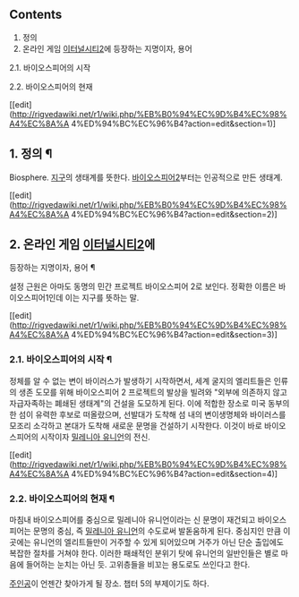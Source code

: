 ## Contents

    

1. 정의 
2. 온라인 게임 [이터널시티2](%EC%9D%B4%ED%84%B0%EB%84%90%EC%8B%9C%ED%8B%B02.md)에 등장하는 지명이자, 용어 
    

2.1. 바이오스피어의 시작

2.2. 바이오스피어의 현재

[[edit](http://rigvedawiki.net/r1/wiki.php/%EB%B0%94%EC%9D%B4%EC%98%A4%EC%8A%A
4%ED%94%BC%EC%96%B4?action=edit&section=1)]

## 1. 정의 ¶

Biosphere. [지구](%EC%A7%80%EA%B5%AC.md)의 생태계를 뜻한다. [바이오스피어2](%EB%B0%94%EC%9D%B4%EC%98%A4%EC%8A%A4%ED%94%BC%EC%96%B4%202.md)부터는 인공적으로
만든 생태계.

  

[[edit](http://rigvedawiki.net/r1/wiki.php/%EB%B0%94%EC%9D%B4%EC%98%A4%EC%8A%A
4%ED%94%BC%EC%96%B4?action=edit&section=2)]

## 2. 온라인 게임 [이터널시티2](%EC%9D%B4%ED%84%B0%EB%84%90%EC%8B%9C%ED%8B%B02.md)에
등장하는 지명이자, 용어 ¶

설정 근원은 아마도 동명의 민간 프로젝트 바이오스피어 2로 보인다. 정확한 이름은 바이오스피어1인데 이는 지구를 뜻하는 말.

  

[[edit](http://rigvedawiki.net/r1/wiki.php/%EB%B0%94%EC%9D%B4%EC%98%A4%EC%8A%A
4%ED%94%BC%EC%96%B4?action=edit&section=3)]

### 2.1. 바이오스피어의 시작 ¶

정체를 알 수 없는 변이 바이러스가 발생하기 시작하면서, 세계 굴지의 엘리트들은 인류의 생존 도모를 위해 바이오스피어 2 프로젝트의 발상을
빌려와 "외부에 의존하지 않고 자급자족하는 폐쇄된 생태계"의 건설을 도모하게 된다. 이에 적합한 장소로 미국 동부의 한 섬이 유력한 후보로
떠올랐으며, 선발대가 도착해 섬 내의 변이생명체와 바이러스를 모조리 소각하고 본대가 도착해 새로운 문명을 건설하기 시작한다. 이것이 바로
바이오스피어의 시작이자 [밀레니아 유니언](%EB%B0%80%EB%A0%88%EB%8B%88%EC%95%84%20%EC%9C%A0%EB%8B%88%EC%96%B8.md)의 전신.

  

[[edit](http://rigvedawiki.net/r1/wiki.php/%EB%B0%94%EC%9D%B4%EC%98%A4%EC%8A%A
4%ED%94%BC%EC%96%B4?action=edit&section=4)]

### 2.2. 바이오스피어의 현재 ¶

마침내 바이오스피어를 중심으로 밀레니아 유니언이라는 신 문명이 재건되고 바이오스피어는 문명의 중심, 즉 [밀레니아 유니언](%EB%B0%80%EB%A0%88%EB%8B%88%EC%95%84%20%EC%9C%A0%EB%8B%88%EC%96%B8.md)의 수도로써 발돋움하게
된다. 중심지인 만큼 이곳에는 유니언의 엘리트들만이 거주할 수 있게 되어있으며 거주가 아닌 단순 출입에도 복잡한 절차를 거쳐야 한다. 이러한
패쇄적인 분위기 탓에 유니언의 일반인들은 별로 마음에 들어하는 눈치는 아닌 듯. 고위층들을 비꼬는 용도로도 쓰인다고 한다.

  

[주인공](%EC%A3%BC%EC%9D%B8%EA%B3%B5%28%EC%9D%B4%ED%84%B0%EB%84%90%EC%8B%9C%ED%8B%B02%29.md)이 언젠간 찾아가게 될 장소. 챕터 5의 부제이기도 하다.

  

